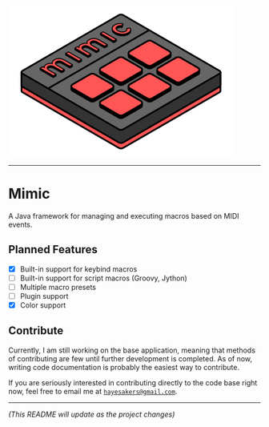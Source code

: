 ![Mimic Logo](/res/logo/mimic_small_border.png)

---

# Mimic

A Java framework for managing and executing macros based on MIDI events.

## Planned Features
- [x] Built-in support for keybind macros
- [ ] Built-in support for script macros (Groovy, Jython)
- [ ] Multiple macro presets
- [ ] Plugin support
- [x] Color support

## Contribute

Currently, I am still working on the base application, meaning that methods of contributing
are few until further development is completed. As of now, writing code documentation is
probably the easiest way to contribute.

If you are seriously interested in contributing directly to the code base right now, feel
free to email me at [`hayesakers@gmail.com`](mailto:hayesakers@gmail.com).

---

*(This README will update as the project changes)*
